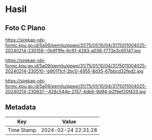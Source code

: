 # Hasil

## Foto C Plano

https://sirekap-obj-formc.kpu.go.id/5a09/pemilu/ppwp/31/75/01/10/04/3175011004025-20240214-230158--0b9f1ffe-6c91-4283-a036-f773e3c65147.jpg

https://sirekap-obj-formc.kpu.go.id/5a09/pemilu/ppwp/31/75/01/10/04/3175011004025-20240214-230510--b90111cf-2bc0-4955-8d35-67bbcd32fed2.jpg

https://sirekap-obj-formc.kpu.go.id/5a09/pemilu/ppwp/31/75/01/10/04/3175011004025-20240214-230837--428c544e-2157-4db6-9d94-b2f9ef20f433.jpg


## Metadata

| Key        | Value               |
| ---------- | ------------------- |
| Time Stamp | 2024-02-24 22:31:28 |



